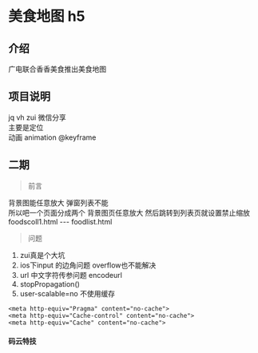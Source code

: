 # 美食地图 h5

## 介绍
广电联合香香美食推出美食地图

## 项目说明
jq  vh  zui 微信分享  
主要是定位  
动画 animation @keyframe

## 二期
> 前言    

背景图能任意放大  弹窗列表不能  
所以吧一个页面分成两个 背景图页任意放大  然后跳转到列表页就设置禁止缩放 
foodscoll1.html  ---  foodlist.html
> 问题     

1. zui真是个大坑  
2. ios下input 的边角问题  overflow也不能解决
3. url 中文字符传参问题 encodeurl     
4. stopPropagation()
5. user-scalable=no
不使用缓存
```
<meta http-equiv="Pragma" content="no-cache">
<meta http-equiv="Cache-control" content="no-cache">
<meta http-equiv="Cache" content="no-cache">
```






#### 码云特技
